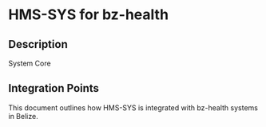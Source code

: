 # HMS-SYS for bz-health

## Description

System Core

## Integration Points

This document outlines how HMS-SYS is integrated with bz-health systems in Belize.
